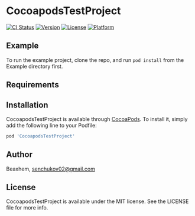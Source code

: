 # CocoapodsTestProject

[![CI Status](https://img.shields.io/travis/Beaxhem/CocoapodsTestProject.svg?style=flat)](https://travis-ci.org/Beaxhem/CocoapodsTestProject)
[![Version](https://img.shields.io/cocoapods/v/CocoapodsTestProject.svg?style=flat)](https://cocoapods.org/pods/CocoapodsTestProject)
[![License](https://img.shields.io/cocoapods/l/CocoapodsTestProject.svg?style=flat)](https://cocoapods.org/pods/CocoapodsTestProject)
[![Platform](https://img.shields.io/cocoapods/p/CocoapodsTestProject.svg?style=flat)](https://cocoapods.org/pods/CocoapodsTestProject)

## Example

To run the example project, clone the repo, and run `pod install` from the Example directory first.

## Requirements

## Installation

CocoapodsTestProject is available through [CocoaPods](https://cocoapods.org). To install
it, simply add the following line to your Podfile:

```ruby
pod 'CocoapodsTestProject'
```

## Author

Beaxhem, senchukov02@gmail.com

## License

CocoapodsTestProject is available under the MIT license. See the LICENSE file for more info.
